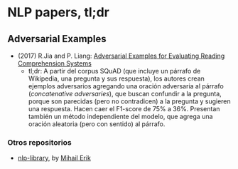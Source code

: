 # NLP papers, tl;dr

## Adversarial Examples

- (2017) R.Jia and P. Liang: [Adversarial Examples for Evaluating Reading Comprehension Systems](https://arxiv.org/abs/1707.07328) 
  - tl;dr: A partir del corpus SQuAD (que incluye un párrafo de Wikipedia, una pregunta y sus respuesta), los autores crean ejemplos adversarios agregando una oración adversaria al párrafo (_concatenative adversaries_), que buscan confundir a la pregunta, porque son parecidas (pero no contradicen) a la pregunta y sugieren una respuesta. Hacen caer el F1-score de 75% a 36%. Presentan también un método independiente del modelo, que agrega una oración aleatoria (pero con sentido) al párrafo.

### Otros repositorios

- [nlp-library](https://github.com/mihail911/nlp-library), by [Mihail Erik](https://github.com/mihail911)

